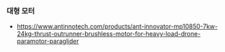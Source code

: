 


### 대형 모터
- https://www.antinnotech.com/products/ant-innovator-mp10850-7kw-24kg-thrust-outrunner-brushless-motor-for-heavy-load-drone-paramotor-paraglider

